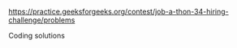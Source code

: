 https://practice.geeksforgeeks.org/contest/job-a-thon-34-hiring-challenge/problems

Coding solutions

